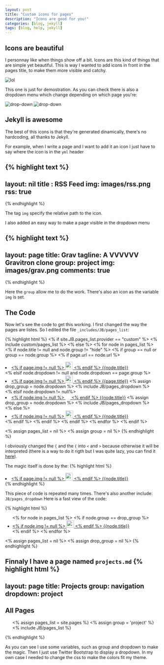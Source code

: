 ```yaml
---
layout: post
title: "Custom icons for pages"
description: "Icons are good for you!"
categories: [blog, jekyll]
tags: [blog, help, jekyll]
---
```


## Icons are beautiful
I personnay like when things show off a bit. Icons are this kind of things that are simple yet beautiful.
This is way I wanted to add icons in front in the pages title, to make them more visible and catchy.

![lol]({{site.baseurl}}/images/posts/page-icon1.png)

This one is just for demostration.
As you can check there is also a dropdown menu which change depending on which page you're:

![drop-down]({{site.baseurl}}/images/posts/page-dropdown1.png)
![drop-down]({{site.baseurl}}/images/posts/page-dropdown2.png)

## Jekyll is awesome
The best of this icons is that they're generated dinamically, there's no hardcoding, all thanks to Jekyll.

For example, when I write a page and I want to add it an icon I just have to say where the icon is in the `yml` header

{% highlight text %}
---
layout: nil
title : RSS Feed
img: images/rss.png
rss: true
---
{% endhighlight %}

The tag `img` specify the relative path to the icon.

I also added an easy way to make a page visible in the dropdown menu

{% highlight text %}
---
layout: page
title: Grav
tagline: A VVVVVV Gravitron clone
group: project
img: images/grav.png
comments: true
---
{% endhighlight %}

Here the `group` allow me to do the work. There's also an icon as the variable `img` is set.

## The Code
Now let's see the code to get this working.
I first changed the way the pages are listes. So I edited the file `_includes/JB/pages_list`:

{% highlight html %}
<% if site.JB.pages_list.provider == "custom" %>
  <% include custom/pages_list %>
<% else %>
  <% for node in pages_list %>
    <% if node.title != null and node.group != "hide" %>
      <% if group == null or group == node.group %>
      	<% if page.url == node.url %>
          <li class="active"><a href="{{ site.baseurl }}{{node.url}}" class="active">
          <% if page.img != null %>
            <img src="{{site.baseurl}}/{{page.img}}" class="simple" width="24" height="24"/> 
          <% endif %>
          {{node.title}}</a></li>
        <% elsif node.dropdown != null and node.dropdown == page.group %>
          <li class="active dropdown">
          <a href="#" class="dropdown-toggle active" data-toggle="dropdown">
          <% if page.img != null %>
            <img src="{{site.baseurl}}/{{page.img}}" class="simple" width="24" height="24"/> 
          <% endif %>
          {{page.title}}<b class="caret"></b></a>
          <% assign drop_group = node.dropdown %>
          <% include JB/pages_dropdown %>
          </li>
        <% elsif node.dropdown != null%>
          <li class="dropdown">
          <a href="{{node.url}}" class="dropdown-toggle" data-toggle="dropdown">
          <% if node.img != null %>
            <img src="{{site.baseurl}}/{{node.img}}" class="simple" width="16" height="16"/> 
          <% endif %>
          {{node.title}}<b class="caret"></b></a>
          <% assign drop_group = node.dropdown %>
          <% include JB/pages_dropdown %>
          </li>
        <% else %>
          <li><a href="{{ site.baseurl }}{{node.url}}">
          <% if node.img != null %>
            <img src="{{site.baseurl}}/{{node.img}}" class="simple" width="24" height="24"/> 
          <% endif %>
          {{node.title}}</a></li>
      	<% endif %>
      <% endif %>
    <% endif %>
  <% endfor %>
<% endif %>

<% assign pages_list = nil %>
<% assign group = nil %>
{% endhighlight %}

I obviously changed the `{` and the `{` into `<` and `>` because otherwise it will be interpreted (there is a way to do it rigth but I was quite lazy, you can find it [here](http://alexpearce.me/2012/04/escaping-liquid-tags-in-jekyll/)).

The magic itself is done by the:
{% highlight html %}
  <li class="active"><a href="{{ site.baseurl }}{{node.url}}" class="active">
  <% if page.img != null %>
    <img src="{{site.baseurl}}/{{page.img}}" class="simple" width="24" height="24"/> 
  <% endif %>
  {{node.title}}</a></li>
{% endhighlight %}

This piece of code is repeated many times. There's also another include: `JB/pages_dropdown`
Here is a fast view of the code:

{% highlight html %}
<ul class="dropdown-menu">
<% for node in pages_list %>
<% if node.group == drop_group %>
  <li><a href="{{ site.baseurl }}{{node.url}}">
    <% if node.img != null %>
      <img src="{{site.url}}/{{node.img}}" class="simple" width="24" height="24"/> 
    <% endif %>
     {{node.title}}</a></li>
  <% endif %>
<% endfor %>
</ul>

<% assign pages_list = nil %>
<% assign drop_group = nil %>
{% endhighlight %}

Finnaly I have a page named `projects.md`
{% highlight html %}
---
layout: page
title: Projects 
group: navigation
dropdown: project
---

<h2>All Pages</h2>
<ul>
<% assign pages_list = site.pages %}
<% assign group = 'project' %}
<% include JB/pages_list %}
</ul>
{% endhighlight %}

As you can see I use some variables, such as group and dropdown to make the magic. Then I just use Twitter Bootstrap to display a dropdown. In my own case I needed to change the css to make the colors fit my theme.

